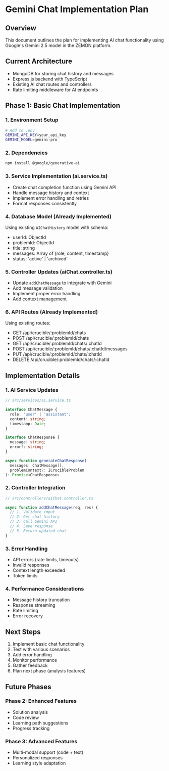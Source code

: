 # Gemini Chat Implementation Plan

## Overview
This document outlines the plan for implementing AI chat functionality using Google's Gemini 2.5 model in the ZEMON platform.

## Current Architecture
- MongoDB for storing chat history and messages
- Express.js backend with TypeScript
- Existing AI chat routes and controllers
- Rate limiting middleware for AI endpoints

## Phase 1: Basic Chat Implementation

### 1. Environment Setup
```bash
# Add to .env
GEMINI_API_KEY=your_api_key
GEMINI_MODEL=gemini-pro
```

### 2. Dependencies
```bash
npm install @google/generative-ai
```

### 3. Service Implementation (ai.service.ts)
- Create chat completion function using Gemini API
- Handle message history and context
- Implement error handling and retries
- Format responses consistently

### 4. Database Model (Already Implemented)
Using existing `AIChatHistory` model with schema:
- userId: ObjectId
- problemId: ObjectId
- title: string
- messages: Array of {role, content, timestamp}
- status: 'active' | 'archived'

### 5. Controller Updates (aiChat.controller.ts)
- Update `addChatMessage` to integrate with Gemini
- Add message validation
- Implement proper error handling
- Add context management

### 6. API Routes (Already Implemented)
Using existing routes:
- GET /api/crucible/:problemId/chats
- POST /api/crucible/:problemId/chats
- GET /api/crucible/:problemId/chats/:chatId
- POST /api/crucible/:problemId/chats/:chatId/messages
- PUT /api/crucible/:problemId/chats/:chatId
- DELETE /api/crucible/:problemId/chats/:chatId

## Implementation Details

### 1. AI Service Updates

```typescript
// src/services/ai.service.ts

interface ChatMessage {
  role: 'user' | 'assistant';
  content: string;
  timestamp: Date;
}

interface ChatResponse {
  message: string;
  error?: string;
}

async function generateChatResponse(
  messages: ChatMessage[],
  problemContext?: ICrucibleProblem
): Promise<ChatResponse>
```

### 2. Controller Integration

```typescript
// src/controllers/aiChat.controller.ts

async function addChatMessage(req, res) {
  // 1. Validate input
  // 2. Get chat history
  // 3. Call Gemini API
  // 4. Save response
  // 5. Return updated chat
}
```

### 3. Error Handling
- API errors (rate limits, timeouts)
- Invalid responses
- Context length exceeded
- Token limits

### 4. Performance Considerations
- Message history truncation
- Response streaming
- Rate limiting
- Error recovery

## Next Steps

1. Implement basic chat functionality
2. Test with various scenarios
3. Add error handling
4. Monitor performance
5. Gather feedback
6. Plan next phase (analysis features)

## Future Phases

### Phase 2: Enhanced Features
- Solution analysis
- Code review
- Learning path suggestions
- Progress tracking

### Phase 3: Advanced Features
- Multi-modal support (code + text)
- Personalized responses
- Learning style adaptation 
